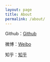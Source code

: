 ```yaml
---
layout: page
title: About
permalink: /about/
---
```


Github：[Github](https://github.com/scxfjiang)

微博：[Weibo](https://www.weibo.com/u/3229579573)

知乎：[知乎](https://www.zhihu.com/people/sc.anonymous)